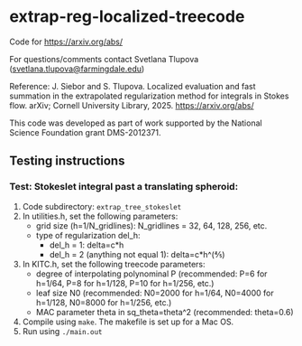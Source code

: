 # extrap-reg-localized-treecode
Code for https://arxiv.org/abs/

For questions/comments contact Svetlana Tlupova (svetlana.tlupova@farmingdale.edu) 

Reference:
J. Siebor and S. Tlupova. Localized evaluation and fast summation in the extrapolated regularization method for integrals in Stokes flow. arXiv; Cornell University Library, 2025. https://arxiv.org/abs/

This code was developed as part of work supported by the National Science Foundation grant DMS-2012371.

## Testing instructions

### Test: Stokeslet integral past a translating spheroid:

1.	Code subdirectory: `extrap_tree_stokeslet`
2.	In utilities.h, set the following parameters:
    * grid size (h=1/N_gridlines): N_gridlines = 32, 64, 128, 256, etc.
    * type of regularization del_h:
        * del_h = 1:  delta=c*h
        * del_h = 2 (anything not equal 1):  delta=c*h^(⅘)
3.  In KITC.h, set the following treecode parameters:
    * degree of interpolating polynominal P (recommended: P=6 for h=1/64, P=8 for h=1/128, P=10 for h=1/256, etc.)
    * leaf size N0 (recommended: N0=2000 for h=1/64, N0=4000 for h=1/128, N0=8000 for h=1/256, etc.)
    * MAC parameter theta in sq_theta=theta^2 (recommended: theta=0.6)
5.  Compile using `make`. The makefile is set up for a Mac OS.
6.  Run using `./main.out`
   
